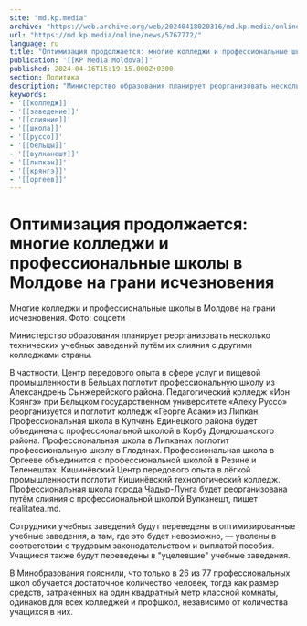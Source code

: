 ```yaml
---
site: "md.kp.media"
archive: "https://web.archive.org/web/20240418020316/md.kp.media/online/news/5767772/"
url: "https://md.kp.media/online/news/5767772/"
language: ru
title: "Оптимизация продолжается: многие колледжи и профессиональные школы в Молдове на грани исчезновения"
publication: '[[KP Media Moldova]]'
published: 2024-04-16T15:19:15.000Z+0300
section: Политика
description: "Министерство образования планирует реорганизовать несколько технических учебных заведений путём их слияния с другими колледжами страны"
keywords:
- '[[колледж]]'
- '[[заведение]]'
- '[[слияние]]'
- '[[школа]]'
- '[[руссо]]'
- '[[бельцы]]'
- '[[вулканешт]]'
- '[[липкан]]'
- '[[крянгэ]]'
- '[[оргеев]]'
---
```


# Оптимизация продолжается: многие колледжи и профессиональные школы в Молдове на грани исчезновения

Многие колледжи и профессиональные школы в Молдове на грани исчезновения. Фото: соцсети

Министерство образования планирует реорганизовать несколько технических учебных заведений путём их слияния с другими колледжами страны.

В частности, Центр передового опыта в сфере услуг и пищевой промышленности в Бельцах поглотит профессиональную школу из Александрень Сынжерейского района. Педагогический колледж «Ион Крянгэ» при Бельцком государственном университете «Алеку Руссо» реорганизуется и поглотит колледж «Георге Асаки» из Липкан. Профессиональная школа в Купчинь Единецкого района будет объединена с профессиональной школой в Корбу Дондюшанского района. Профессиональная школа в Липканах поглотит профессиональную школу в Глодянах. Профессиональная школа в Оргееве объединится с профессиональной школой в Резине и Теленештах. Кишинёвский Центр передового опыта в лёгкой промышленности поглотит Кишинёвский технологический колледж. Профессиональная школа города Чадыр-Лунга будет реорганизована путём слияния с профессиональной школой Вулканешт, пишет realitatea.md.

Сотрудники учебных заведений будут переведены в оптимизированные учебные заведения, а там, где это будет невозможно, — уволены в соответствии с трудовым законодательством и выплатой пособия. Учащиеся также будут переведены в "уцелевшие" учебные заведения.

В Минобразования пояснили, что только в 26 из 77 профессиональных школ обучается достаточное количество человек, тогда как размер средств, затраченных на один квадратный метр классной комнаты, одинаков для всех колледжей и профшкол, независимо от количества учащихся в них.